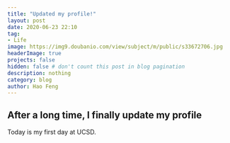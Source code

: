 ```yaml
---
title: "Updated my profile!"
layout: post
date: 2020-06-23 22:10
tag: 
- Life
image: https://img9.doubanio.com/view/subject/m/public/s33672706.jpg
headerImage: true
projects: false
hidden: false # don't count this post in blog pagination
description: nothing
category: blog
author: Hao Feng
---
```


## After a long time, I finally update my profile

Today is my first day at UCSD.

